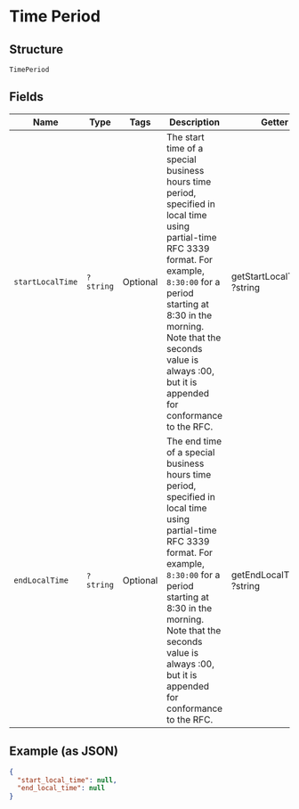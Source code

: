 
# Time Period

## Structure

`TimePeriod`

## Fields

| Name | Type | Tags | Description | Getter | Setter |
|  --- | --- | --- | --- | --- | --- |
| `startLocalTime` | `?string` | Optional | The start time of a special business hours time period, specified in local time using partial-time<br>RFC 3339 format. For example, `8:30:00` for a period starting at 8:30 in the morning.<br>Note that the seconds value is always :00, but it is appended for conformance to the RFC. | getStartLocalTime(): ?string | setStartLocalTime(?string startLocalTime): void |
| `endLocalTime` | `?string` | Optional | The end time of a special business hours time period, specified in local time using partial-time<br>RFC 3339 format. For example, `8:30:00` for a period starting at 8:30 in the morning.<br>Note that the seconds value is always :00, but it is appended for conformance to the RFC. | getEndLocalTime(): ?string | setEndLocalTime(?string endLocalTime): void |

## Example (as JSON)

```json
{
  "start_local_time": null,
  "end_local_time": null
}
```

